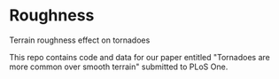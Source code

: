# Roughness
Terrain roughness effect on tornadoes

This repo contains code and data for our paper entitled "Tornadoes are more common over smooth terrain" submitted to PLoS One.

